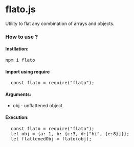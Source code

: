 # flato.js
Utility to flat any combination of arrays and objects.

<h3>How to use ?</h3>
<h4>Instllation:</h4>
<pre>npm i flato</pre>

<h4>Import using require</h4>
<pre>
  const flato = require("flato");
</pre>

<h4>Arguments:</h4>
<ul>
  <li>obj - unflattened object</li>
</ul>

<h4>Execution:</h4>
<pre>
  const flato = require("flato");
  let obj = {a: 1, b: {c:3, d:["hi", {e:8}]}};
  let flattenedObj = flato(obj);
</pre>
